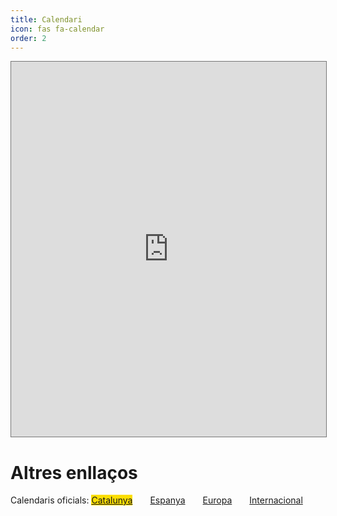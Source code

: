 ```yaml
---
title: Calendari
icon: fas fa-calendar
order: 2
---
```


<iframe src="https://calendar.google.com/calendar/embed?height=600&wkst=1&ctz=Europe%2FMadrid&bgcolor=%23ffffff&showPrint=0&showTabs=0&showTz=0&title&showTitle=0&src=NDQyZWM0YzU2NmI4ZGE5MzNmM2M3NjBhMDk4Y2ExNTY0NzkxYzlkYTI3MTc0ZWMwM2NhMGMyOTU3M2Y3ODY0ZEBncm91cC5jYWxlbmRhci5nb29nbGUuY29t&src=OGIxYzc2YTgyMWJlMzBmMTdhODAxMGFhYjhiNDEwYmU5NTMyNjNkYTk3ZWRjMWYyMWUwZGM3Nzg1MDk3NTdjMkBncm91cC5jYWxlbmRhci5nb29nbGUuY29t&src=OGVmNmUzYjRkMTc5MjE4ODZjMWRiZDM4YTdiMGYxMzQyZmM2N2I2Njk5MWQ1ZmVjOWY3OTg3MjMwYzc5MmEyOUBncm91cC5jYWxlbmRhci5nb29nbGUuY29t&color=%23AD1457&color=%234285F4&color=%23000000" style="border:solid 1px #777" width="100%" height="600" frameborder="0" scrolling="no"></iframe>

# Altres enllaços

<div style="">
Calendaris oficials: <a class="btnm" href="/#on-som?" style="background-color:#fcde02;">Catalunya</a><a class="btnm" href="/#horaris" style="margin-left:2em;" style="background-color:#ad1519;">Espanya</a><a class="btnm" href="/#faq" style="margin-left:2em;" style="background-color:#385af8;">Europa</a><a class="btnm" href="/contacte" style="margin-left:2em;" style="background-color:#182d70;">Internacional</a>
</div>
